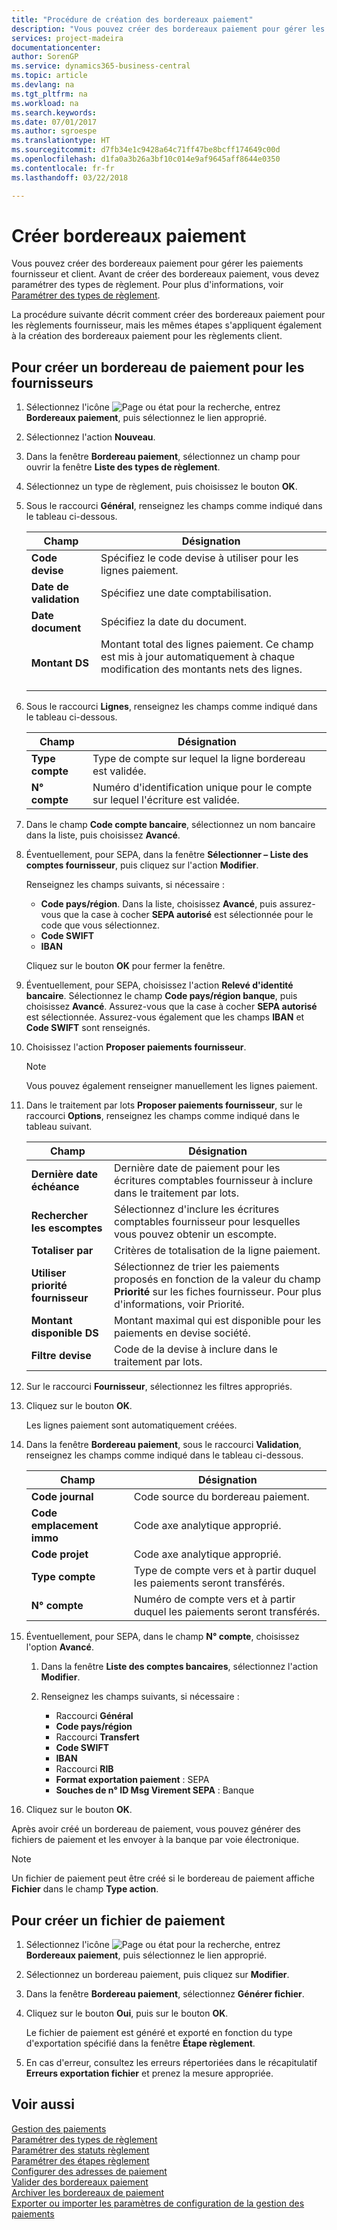 ```yaml
---
title: "Procédure de création des bordereaux paiement"
description: "Vous pouvez créer des bordereaux paiement pour gérer les paiements fournisseur et client. Avant de créer des bordereaux paiement, vous devez paramétrer des types de règlement."
services: project-madeira
documentationcenter: 
author: SorenGP
ms.service: dynamics365-business-central
ms.topic: article
ms.devlang: na
ms.tgt_pltfrm: na
ms.workload: na
ms.search.keywords: 
ms.date: 07/01/2017
ms.author: sgroespe
ms.translationtype: HT
ms.sourcegitcommit: d7fb34e1c9428a64c71ff47be8bcff174649c00d
ms.openlocfilehash: d1fa0a3b26a3bf10c014e9af9645aff8644e0350
ms.contentlocale: fr-fr
ms.lasthandoff: 03/22/2018

---
```

# <a name="create-payment-slips"></a>Créer bordereaux paiement
Vous pouvez créer des bordereaux paiement pour gérer les paiements fournisseur et client. Avant de créer des bordereaux paiement, vous devez paramétrer des types de règlement. Pour plus d'informations, voir [Paramétrer des types de règlement](how-to-set-up-payment-classes.md).  

La procédure suivante décrit comment créer des bordereaux paiement pour les règlements fournisseur, mais les mêmes étapes s'appliquent également à la création des bordereaux paiement pour les règlements client.  

## <a name="to-create-a-payment-slip-for-vendors"></a>Pour créer un bordereau de paiement pour les fournisseurs  

1.  Sélectionnez l'icône ![Page ou état pour la recherche](../../media/ui-search/search_small.png "Page ou état pour la recherche"), entrez **Bordereaux paiement**, puis sélectionnez le lien approprié.  
2.  Sélectionnez l'action **Nouveau**.  
3.  Dans la fenêtre **Bordereau paiement**, sélectionnez un champ pour ouvrir la fenêtre **Liste des types de règlement**.  
4.  Sélectionnez un type de règlement, puis choisissez le bouton **OK**.  
5.  Sous le raccourci **Général**, renseignez les champs comme indiqué dans le tableau ci-dessous.  

    |Champ|Désignation|  
    |---------------------------------|---------------------------------------|  
    |**Code devise**|Spécifiez le code devise à utiliser pour les lignes paiement.|  
    |**Date de validation**|Spécifiez une date comptabilisation.|  
    |**Date document**|Spécifiez la date du document.|  
    |**Montant DS**|Montant total des lignes paiement. Ce champ est mis à jour automatiquement à chaque modification des montants nets des lignes.<br /><br />|  

6.  Sous le raccourci **Lignes**, renseignez les champs comme indiqué dans le tableau ci-dessous.  

    |Champ|Désignation|  
    |---------------------------------|---------------------------------------|  
    |**Type compte**|Type de compte sur lequel la ligne bordereau est validée.|  
    |**N° compte**|Numéro d'identification unique pour le compte sur lequel l'écriture est validée.|  

7.  Dans le champ **Code compte bancaire**, sélectionnez un nom bancaire dans la liste, puis choisissez **Avancé**.  
8.  Éventuellement, pour SEPA, dans la fenêtre **Sélectionner – Liste des comptes fournisseur**, puis cliquez sur l'action **Modifier**.  

    Renseignez les champs suivants, si nécessaire :  

    - **Code pays/région**. Dans la liste, choisissez **Avancé**, puis assurez-vous que la case à cocher **SEPA autorisé** est sélectionnée pour le code que vous sélectionnez.  
    - **Code SWIFT**  
    - **IBAN**  

    Cliquez sur le bouton **OK** pour fermer la fenêtre.  

9. Éventuellement, pour SEPA, choisissez l'action **Relevé d'identité bancaire**. Sélectionnez le champ **Code pays/région banque**, puis choisissez **Avancé**. Assurez-vous que la case à cocher **SEPA autorisé** est sélectionnée. Assurez-vous également que les champs **IBAN** et **Code SWIFT** sont renseignés.  

10. Choisissez l'action **Proposer paiements fournisseur**.  

    > [!NOTE]  
    >  Vous pouvez également renseigner manuellement les lignes paiement.  

11. Dans le traitement par lots **Proposer paiements fournisseur**, sur le raccourci **Options**, renseignez les champs comme indiqué dans le tableau suivant.  

    |Champ|Désignation|  
    |---------------------------------|---------------------------------------|  
    |**Dernière date échéance**|Dernière date de paiement pour les écritures comptables fournisseur à inclure dans le traitement par lots.|  
    |**Rechercher les escomptes**|Sélectionnez d'inclure les écritures comptables fournisseur pour lesquelles vous pouvez obtenir un escompte.|  
    |**Totaliser par**|Critères de totalisation de la ligne paiement.|  
    |**Utiliser priorité fournisseur**|Sélectionnez de trier les paiements proposés en fonction de la valeur du champ **Priorité** sur les fiches fournisseur. Pour plus d'informations, voir Priorité.|  
    |**Montant disponible DS**|Montant maximal qui est disponible pour les paiements en devise société.|  
    |**Filtre devise**|Code de la devise à inclure dans le traitement par lots.|  

12. Sur le raccourci **Fournisseur**, sélectionnez les filtres appropriés.  
13. Cliquez sur le bouton **OK**.  

    Les lignes paiement sont automatiquement créées.  

14. Dans la fenêtre **Bordereau paiement**, sous le raccourci **Validation**, renseignez les champs comme indiqué dans le tableau ci-dessous.  

    |Champ|Désignation|  
    |---------------------------------|---------------------------------------|  
    |**Code journal**|Code source du bordereau paiement.|  
    |**Code emplacement immo**|Code axe analytique approprié.|  
    |**Code projet**|Code axe analytique approprié.|  
    |**Type compte**|Type de compte vers et à partir duquel les paiements seront transférés.|  
    |**N° compte**|Numéro de compte vers et à partir duquel les paiements seront transférés.|  

15. Éventuellement, pour SEPA, dans le champ **N° compte**, choisissez l'option **Avancé**.  

    1. Dans la fenêtre **Liste des comptes bancaires**, sélectionnez l'action **Modifier**.  
    2. Renseignez les champs suivants, si nécessaire :  

        - Raccourci **Général**  
        - **Code pays/région**  
        - Raccourci **Transfert**  
        - **Code SWIFT**  
        - **IBAN**  
        - Raccourci **RIB**  
        - **Format exportation paiement** : SEPA  
        - **Souches de n° ID Msg Virement SEPA** : Banque  

16. Cliquez sur le bouton **OK**.  

Après avoir créé un bordereau de paiement, vous pouvez générer des fichiers de paiement et les envoyer à la banque par voie électronique.  

> [!NOTE]  
>  Un fichier de paiement peut être créé si le bordereau de paiement affiche **Fichier** dans le champ **Type action**.

## <a name="to-create-a-payment-file"></a>Pour créer un fichier de paiement  

1.  Sélectionnez l'icône ![Page ou état pour la recherche](../../media/ui-search/search_small.png "Page ou état pour la recherche"), entrez **Bordereaux paiement**, puis sélectionnez le lien approprié.  
2.  Sélectionnez un bordereau paiement, puis cliquez sur **Modifier**.  
3.  Dans la fenêtre **Bordereau paiement**, sélectionnez **Générer fichier**.  
4.  Cliquez sur le bouton **Oui**, puis sur le bouton **OK**.  

    Le fichier de paiement est généré et exporté en fonction du type d'exportation spécifié dans la fenêtre **Étape règlement**.  

5.  En cas d'erreur, consultez les erreurs répertoriées dans le récapitulatif **Erreurs exportation fichier** et prenez la mesure appropriée.  

## <a name="see-also"></a>Voir aussi  
 [Gestion des paiements](payment-management.md)   
 [Paramétrer des types de règlement](how-to-set-up-payment-classes.md)   
 [Paramétrer des statuts règlement](how-to-set-up-payment-statuses.md)   
 [Paramétrer des étapes règlement](how-to-set-up-payment-steps.md)   
 [Configurer des adresses de paiement](how-to-set-up-payment-addresses.md)   
 [Valider des bordereaux paiement](how-to-post-payment-slips.md)   
 [Archiver les bordereaux de paiement](how-to-archive-payment-slips.md)   
 [Exporter ou importer les paramètres de configuration de la gestion des paiements](how-to-export-or-import-payment-management-setup-parameters.md)

